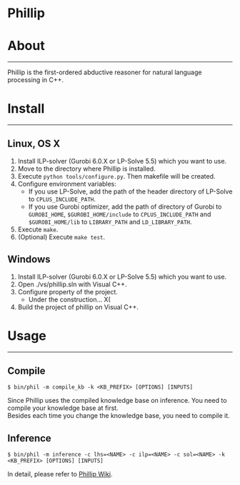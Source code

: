 Phillip
====


# About
----
Phillip is the first-ordered abductive reasoner for natural language processing in C++.


# Install
----

## Linux, OS X

1. Install ILP-solver (Gurobi 6.0.X or LP-Solve 5.5) which you want to use.
2. Move to the directory where Phillip is installed.
2. Execute `python tools/configure.py`. Then makefile will be created.
3. Configure environment variables:  
    - If you use LP-Solve, add the path of the header directory of LP-Solve to `CPLUS_INCLUDE_PATH`.
    - If you use Gurobi optimizer, add the path of directory of Gurobi to `GUROBI_HOME`, `$GUROBI_HOME/include` to `CPLUS_INCLUDE_PATH` and `$GUROBI_HOME/lib` to `LIBRARY_PATH` and `LD_LIBRARY_PATH`.
4. Execute `make`.
5. (Optional) Execute `make test`.

## Windows

1. Install ILP-solver (Gurobi 6.0.X or LP-Solve 5.5) which you want to use.
2. Open ./vs/phillip.sln with Visual C++.
3. Configure property of the project.  
    - Under the construction... X(
4. Build the project of phillip on Visual C++.


# Usage
----

## Compile

    $ bin/phil -m compile_kb -k <KB_PREFIX> [OPTIONS] [INPUTS]

Since Phillip uses the compiled knowledge base on inference.
You need to compile your knowledge base at first.  
Besides each time you change the knowledge base, you need to compile it.

## Inference

    $ bin/phil -m inference -c lhs=<NAME> -c ilp=<NAME> -c sol=<NAME> -k <KB_PREFIX> [OPTIONS] [INPUTS]

In detail, please refer to [Phillip Wiki](https://github.com/kazeto/phillip/wiki).


